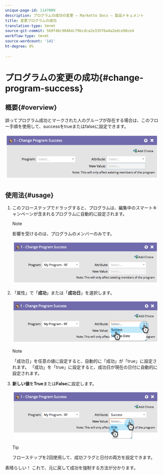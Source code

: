```yaml
---
unique-page-id: 1147009
description: プログラムの成功の変更 — Marketto Docs — 製品ドキュメント
title: 変更プログラムの成功
translation-type: tm+mt
source-git-commit: 5b9f48c98464c79bcdca2e335f6a4a2edce98ce4
workflow-type: tm+mt
source-wordcount: '141'
ht-degree: 0%

---
```



# プログラムの変更の成功{#change-program-success}

## 概要{#overview}

誤ってプログラム成功とマークされた人のグループが存在する場合は、このフロー手順を使用して、successをtrueまたはfalseに設定できます。

![](assets/image2014-9-22-14-3a45-3a8.png)

## 使用法{#usage}

1. このフローステップでドラッグすると、プログラムは、編集中のスマートキャンペーンが含まれるプログラムに自動的に設定されます。

   >[!NOTE]
   >
   >影響を受けるのは、プログラムのメンバーのみです。

   ![](assets/image2014-9-22-14-3a45-3a35.png)

1. 「属性」で「**成功**」または「**成功日**」を選択します。

   ![](assets/image2014-9-22-14-3a45-3a39.png)

   >[!NOTE]
   >
   >「成功日」を任意の値に設定すると、自動的に「成功」が「true」に設定されます。 「成功」を「true」に設定すると、成功日が現在の日付に自動的に設定されます。

1. **新しい値**&#x200B;を&#x200B;**True**&#x200B;または&#x200B;**False**&#x200B;に設定します。

   ![](assets/image2014-9-22-14-3a45-3a55.png)

   >[!TIP]
   >
   >フローステップを2回使用して、成功フラグと日付の両方を設定できます。

素晴らしい！ これで、元に戻して成功を強制する方法が分かります。
